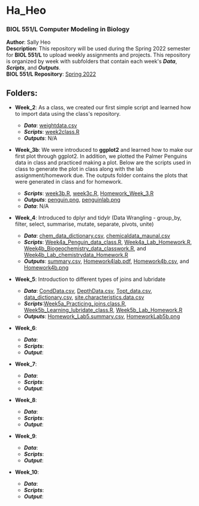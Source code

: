 # Ha_Heo

### BIOL 551/L Computer Modeling in Biology

**Author**: Sally Heo  
**Description**: This repository will be used during the Spring 2022 semester for **BIOL 551/L** to upload weekly assignments and projects. This repository is organized by week with subfolders that contain each week's **_Data_**, **_Scripts_**, and **_Outputs_**.  
**BIOL 551/L Repository**: [Spring 2022](https://github.com/Biol551-CSUN/Spring-2022) 

## **Folders**:

* **Week_2**: As a class, we created our first simple script and learned how to import data using the class's repository.  
  * **_Data_**: [weightdata.csv](https://github.com/Biol551-CSUN/Ha_Heo/blob/main/Week_2/Data/weightdata.csv) 
  * **_Scripts_**: [week2class.R](https://github.com/Biol551-CSUN/Ha_Heo/blob/main/Week_2/Scripts/week2class.R) 
  * **_Outputs_**: N/A   
    
* **Week_3b**: We were introduced to **ggplot2** and learned how to make our first plot through ggplot2. In addition, we plotted the Palmer Penguins data in class and practiced making a plot. Below are the scripts used in class to generate the plot in class along with the lab assignment/homework due. The outputs folder contains the plots that were generated in class and for homework. 
  * **_Scripts_**: [week3b.R](https://github.com/Biol551-CSUN/Ha_Heo/blob/main/Week_3b/Scripts/week3b.R), [week3c.R](https://github.com/Biol551-CSUN/Ha_Heo/blob/main/Week_3b/Scripts/week3c.R), [Homework_Week_3.R](https://github.com/Biol551-CSUN/Ha_Heo/blob/main/Week_3b/Scripts/Homework_Week_3.R)
  * **_Outputs_**: [penguin.png](https://github.com/Biol551-CSUN/Ha_Heo/blob/main/Week_3b/Output/penguin.png), [penguinlab.png](https://github.com/Biol551-CSUN/Ha_Heo/blob/main/Week_3b/Output/penguinlab.png)
  * **_Data_**: N/A
  
* **Week_4**: Introduced to dplyr and tidylr (Data Wrangling - group_by, filter, select, summarise, mutate, separate, pivots, unite)
  * **_Data_**: [chem_data_dictionary.csv](https://github.com/Biol551-CSUN/Ha_Heo/blob/main/week_4b/Data/chem_data_dictionary.csv), [chemicaldata_maunal.csv](https://github.com/Biol551-CSUN/Ha_Heo/blob/main/week_4b/Data/chemicaldata_maunalua.csv)
  * **_Scripts_**: [Week4a_Penguin_data_class.R](https://github.com/Biol551-CSUN/Ha_Heo/blob/main/week_4b/Scripts/Week4a_Penguin_data_class.R), [Week4a_Lab_Homework.R](https://github.com/Biol551-CSUN/Ha_Heo/blob/main/week_4b/Scripts/Week4a_Lab_Homework.R), [Week4b_Biogeochemistry_data_classwork.R](https://github.com/Biol551-CSUN/Ha_Heo/blob/main/week_4b/Scripts/Week4b_Biogeochemistry_data_classwork.R), and [Week4b_Lab_chemistrydata_Homework.R](https://github.com/Biol551-CSUN/Ha_Heo/blob/main/week_4b/Scripts/Week4b_Lab_chemistrydata_Homework.R)
  * **_Outputs_**: [summary.csv](https://github.com/Biol551-CSUN/Ha_Heo/blob/main/week_4b/Outputs/summary.csv), [Homework4lab.pdf](https://github.com/Biol551-CSUN/Ha_Heo/blob/main/week_4b/Outputs/Homework4lab.pdf), [Homework4b.csv](https://github.com/Biol551-CSUN/Ha_Heo/blob/main/week_4b/Outputs/Homework4b.csv), and [Homework4b.png](https://github.com/Biol551-CSUN/Ha_Heo/blob/main/week_4b/Outputs/Homework4b.png)

* **Week_5**: Introduction to different types of joins and lubridate
  * **_Data_**: [CondData.csv](https://github.com/Biol551-CSUN/Ha_Heo/blob/main/Week_5/Data/CondData.csv), [DepthData.csv](https://github.com/Biol551-CSUN/Ha_Heo/blob/main/Week_5/Data/DepthData.csv), [Topt_data.csv](https://github.com/Biol551-CSUN/Ha_Heo/blob/main/Week_5/Data/Topt_data.csv), [data_dictionary.csv](https://github.com/Biol551-CSUN/Ha_Heo/blob/main/Week_5/Data/data_dictionary.csv), [site.characteristics.data.csv](https://github.com/Biol551-CSUN/Ha_Heo/blob/main/Week_5/Data/site.characteristics.data.csv)
  * **_Scripts_**:[Week5a_Practicing_joins.class.R](https://github.com/Biol551-CSUN/Ha_Heo/blob/main/Week_5/Scripts/Week5a_Practicing_joins_class.R), [Week5b_Learning_lubridate_class.R](https://github.com/Biol551-CSUN/Ha_Heo/blob/main/Week_5/Scripts/Week5b_Learning_lubridate_class.R), [Week5b_Lab_Homework.R](https://github.com/Biol551-CSUN/Ha_Heo/blob/main/Week_5/Scripts/Week5b_Lab_Homework.R)
  * **_Outputs_**: [Homework_Lab5.summary.csv](https://github.com/Biol551-CSUN/Ha_Heo/blob/main/Week_5/Output/Homework_Lab5_summary.csv), [HomeworkLab5b.png](https://github.com/Biol551-CSUN/Ha_Heo/blob/main/Week_5/Output/HomeworkLab5b.png)
 
 * **Week_6**:
   * **_Data_**:
   * **_Scripts_**:
   * **_Output_**:
 
 * **Week_7**:
   * **_Data_**:
   * **_Scripts_**:
   * **_Output_**:
 
 * **Week_8**:
   * **_Data_**:
   * **_Scripts_**:
   * **_Output_**:
 
 * **Week_9**:
   * **_Data_**:
   * **_Scripts_**:
   * **_Output_**:
 
 * **Week_10**:
   * **_Data_**:
   * **_Scripts_**:
   * **_Output_**:

